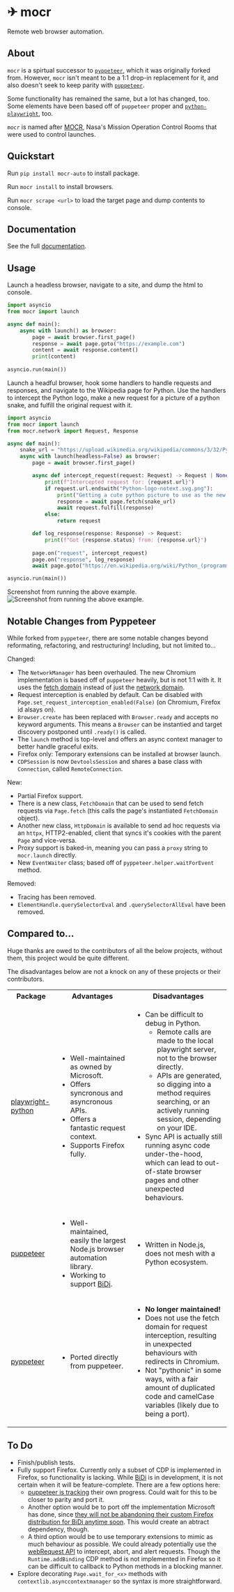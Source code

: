 # ✈ mocr

Remote web browser automation.

## About

`mocr` is a spirtual successor to [`pyppeteer`](https://github.com/pyppeteer/pyppeteer),
which it was originally forked from. However, `mocr` isn't meant to be a 1:1 drop-in
replacement for it, and also doesn't seek to keep parity with
[`puppeteer`](https://github.com/puppeteer/puppeteer).

Some functionality has remained the same, but a lot has changed, too.
Some elements have been based off of `puppeteer`
proper and [`python-playwright`](https://github.com/microsoft/playwright-python), too.

`mocr` is named after [MOCR](https://en.wikipedia.org/wiki/Christopher_C._Kraft_Jr._Mission_Control_Center), Nasa's
Mission Operation Control Rooms that were used to control launches.

## Quickstart

Run `pip install mocr-auto` to install package.

Run `mocr install` to install browsers.

Run `mocr scrape <url>` to load the target page and dump contents to console.

## Documentation

See the full [documentation](https://mocr.readthedocs.io/en/latest/index.html).

## Usage

Launch a headless browser, navigate to a site, and dump the html to console.
```python
import asyncio
from mocr import launch

async def main():
    async with launch() as browser:
        page = await browser.first_page()
        response = await page.goto("https://example.com")
        content = await response.content()
        print(content)
    
asyncio.run(main())
```

Launch a headful browser, hook some handlers to handle requests and responses,
and navigate to the Wikipedia page for Python. Use the handlers to intercept the
Python logo, make a new request for a picture of a python snake, and fulfill the
original request with it.
```python
import asyncio
from mocr import launch
from mocr.network import Request, Response

async def main():
    snake_url = "https://upload.wikimedia.org/wikipedia/commons/3/32/Python_molurus_molurus_2.jpg"
    async with launch(headless=False) as browser:
        page = await browser.first_page()

        async def intercept_request(request: Request) -> Request | None:
            print(f"Intercepted request for: {request.url}")
            if request.url.endswith("Python-logo-notext.svg.png"):
                print("Getting a cute python picture to use as the new logo...")
                response = await page.fetch(snake_url)
                await request.fulfill(response)
            else:
                return request

        def log_response(response: Response) -> Request:
            print(f"Got {response.status} from: {response.url}")
        
        page.on("request", intercept_request)
        page.on("response", log_response)
        await page.goto("https://en.wikipedia.org/wiki/Python_(programming_language)")

asyncio.run(main())
```

Screenshot from running the above example.
![Screenshot from running the above example.](docs/images/usage-request-interception-example.png)

## Notable Changes from Pyppeteer

While forked from `pyppeteer`, there are some notable changes beyond reformating,
refactoring, and restructuring! Including, but not limited to...

Changed:
  - The `NetworkManager` has been overhauled. The new Chromium implementation is based off of
  `puppeteer` heavily, but is not 1:1 with it. It uses the
  [fetch domain](https://chromedevtools.github.io/devtools-protocol/tot/Fetch/) instead
  of just the [network domain](https://chromedevtools.github.io/devtools-protocol/tot/Network/).
  - Request interception is enabled by default. Can be disabled with 
  `Page.set_request_interception_enabled(False)` (on Chromium, Firefox id alsays on).
  - `Browser.create` has been replaced with `Browser.ready` and accepts no keyword arguments.
  This means a `Browser` can be instantied and target discovery postponed until
  `.ready()` is called.
  - The `launch` method is top-level and offers an async context manager to better handle
  graceful exits.
  - Firefox only: Temporary extensions can be installed at browser launch.
  - `CDPSession` is now `DevtoolsSession` and shares a base class with `Connection`,
  called `RemoteConnection`.

New:
  - Partial Firefox support.
  - There is a new class, `FetchDomain` that can be used to send fetch requests
  via `Page.fetch` (this calls the page's instantiated `FetchDomain` object).
  - Another new class, `HttpDomain` is available to send ad hoc requests via an
  `httpx`, HTTP2-enabled, client that syncs it's cookies with the parent `Page` and
  vice-versa.
  - Proxy support is baked-in, meaning you can pass a `proxy` string to `mocr.launch` directly.
  - New `EventWaiter` class; based off of `pyppeteer.helper.waitForEvent` method.

Removed:
  - Tracing has been removed.
  - `ElementHandle.querySelectorEval` and `.querySelectorAllEval` have been removed.

## Compared to...

Huge thanks are owed to the contributors of all the below projects, without them,
this project would be quite different.

The disadvantages below are not a knock on any of these projects or their contributors.

<table>
  <tbody>
    <tr>
      <th align="center">Package</th>
      <th align="center">Advantages</th>
      <th align="center">Disadvantages</th>
    </tr>
    <tr>
      <td><a href="https://github.com/microsoft/playwright-python">playwright-python</a></td>
      <td>
        <ul>
          <li>Well-maintained as owned by Microsoft.</li>
          <li>Offers syncronous and asyncronous APIs.</li>
          <li>Offers a fantastic request context.</li>
          <li>Supports Firefox fully.</li>
        </ul>
      </td>
      <td>
        <ul>
          <li>
            Can be difficult to debug in Python.
            <ul>
                <li>Remote calls are made to the local playwright server, not to the browser directly.</li>
                <li>APIs are generated, so digging into a method requires searching, or an actively running session, depending on your IDE.</li>
            </ul>
          </li>
          <li>Sync API is actually still running async code under-the-hood, which can lead to out-of-state browser pages and other unexpected behaviours.</li>
        </ul>
      </td>
    </tr>
    <tr>
      <td><a href="https://github.com/puppeteer/puppeteer">puppeteer</a></td>
      <td>
        <ul>
          <li>Well-maintained, easily the largest Node.js browser automation library.</li>
          <li>Working to support <a href="https://developer.chrome.com/blog/webdriver-bidi">BiDi</a>.</li>
        </ul>
      </td>
      <td>
        <ul>
          <li>Written in Node.js, does not mesh with a Python ecosystem.</li>
        </ul>
      </td>
    </tr>
    <tr>
      <td><a href="https://github.com/pyppeteer/pyppeteer">pyppeteer</a></td>
      <td>
        <ul>
          <li>Ported directly from puppeteer.</li>
        </ul>
      </td>
      <td>
        <ul>
          <li><b>No longer maintained!</b></li>
          <li>Does not use the fetch domain for request interception, resulting in unexpected behaviours with redirects in Chromium.</li>
          <li>Not "pythonic" in some ways, with a fair amount of duplicated code and camelCase variables (likely due to being a port).</li>
        </ul>
      </td>
    </tr>
  </tbody>
</table>

## To Do

- Finish/publish tests.
- Fully support Firefox. Currently only a subset of CDP is implemented in Firefox, so functionality is lacking. While
[BiDi](https://developer.chrome.com/blog/webdriver-bidi) is in development, it is not certain when it will be feature-complete.
There are a few options here:
  - [puppeteer is tracking](https://puppeteer.github.io/ispuppeteerwebdriverbidiready/) their own progress. Could wait for this
  to be closer to parity and port it.
  - Another option would be to port off the implementation Microsoft has done, since [they will not be abandoning their custom Firefox distribution for BiDi anytime soon](https://github.com/microsoft/playwright/pull/24073#issuecomment-1636205254). This would create an abtract dependency, though.
  - A third option would be to use temporary extensions to mimic as much behaviour as possible. We could already potentially use the
  [webRequest API](https://developer.mozilla.org/en-US/docs/Mozilla/Add-ons/WebExtensions/API/webRequest) to intercept, abort, and alert requests.
  Though the `Runtime.addBinding` CDP method is not implemented in Firefox so it can be difficult to callback to Python methods
  in a blocking manner.
- Explore decorating `Page.wait_for_<x>` methods with `contextlib.asynccontextmanager`
so the syntax is more straightforward.
